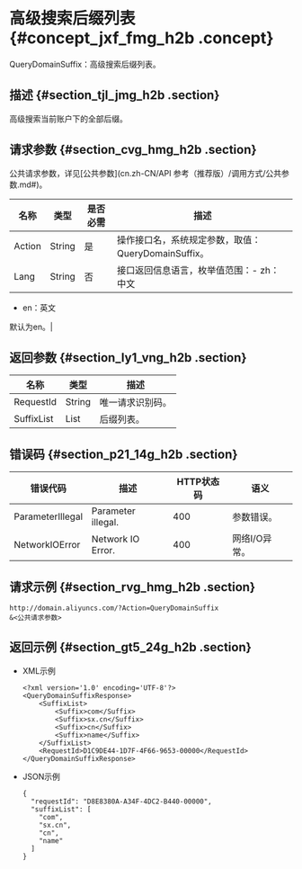 # 高级搜索后缀列表 {#concept_jxf_fmg_h2b .concept}

QueryDomainSuffix：高级搜索后缀列表。

## 描述 {#section_tjl_jmg_h2b .section}

高级搜索当前账户下的全部后缀。

## 请求参数 {#section_cvg_hmg_h2b .section}

公共请求参数，详见[公共参数](cn.zh-CN/API 参考（推荐版）/调用方式/公共参数.md#)。

|名称|类型|是否必需|描述|
|--|--|----|--|
|Action|String|是|操作接口名，系统规定参数，取值：QueryDomainSuffix。|
|Lang|String|否|接口返回信息语言，枚举值范围：-   zh：中文
-   en：英文

默认为en。|

## 返回参数 {#section_ly1_vng_h2b .section}

|名称|类型|描述|
|--|--|--|
|RequestId|String|唯一请求识别码。|
|SuffixList|List|后缀列表。|

## 错误码 {#section_p21_14g_h2b .section}

|错误代码|描述|HTTP状态码|语义|
|----|--|-------|--|
|ParameterIllegal|Parameter illegal.|400|参数错误。|
|NetworkIOError|Network IO Error.|400|网络I/O异常。|

## 请求示例 {#section_rvg_hmg_h2b .section}

```
http://domain.aliyuncs.com/?Action=QueryDomainSuffix
&<公共请求参数>
```

## 返回示例 {#section_gt5_24g_h2b .section}

-   XML示例

    ```
    <?xml version='1.0' encoding='UTF-8'?>
    <QueryDomainSuffixResponse>
        <SuffixList>
            <Suffix>com</Suffix>
            <Suffix>sx.cn</Suffix>
            <Suffix>cn</Suffix>
            <Suffix>name</Suffix>
        </SuffixList>
        <RequestId>D1C9DE44-1D7F-4F66-9653-00000</RequestId>
    </QueryDomainSuffixResponse>
    ```

-   JSON示例

    ```
    {
      "requestId": "D8E8380A-A34F-4DC2-B440-00000",
      "suffixList": [
        "com",
        "sx.cn",
        "cn",
        "name"
      ]
    }
    ```


